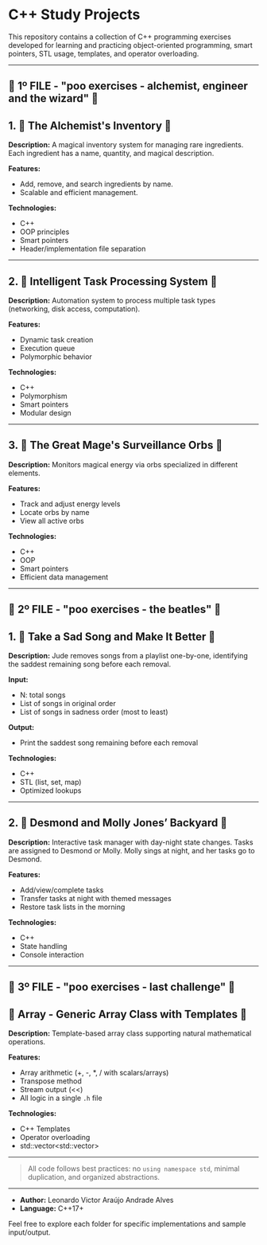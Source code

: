 # C++ Study Projects

This repository contains a collection of C++ programming exercises developed for learning and practicing object-oriented programming, smart pointers, STL usage, templates, and operator overloading.

---

## 📁 1º FILE - "poo exercises - alchemist, engineer and the wizard" 📁

## 1. 🧪 The Alchemist's Inventory 🧪

**Description:**
A magical inventory system for managing rare ingredients. Each ingredient has a name, quantity, and magical description.

**Features:**

* Add, remove, and search ingredients by name.
* Scalable and efficient management.

**Technologies:**

* C++
* OOP principles
* Smart pointers
* Header/implementation file separation

---

## 2. 🤖 Intelligent Task Processing System 🤖

**Description:**
Automation system to process multiple task types (networking, disk access, computation).

**Features:**

* Dynamic task creation
* Execution queue
* Polymorphic behavior

**Technologies:**

* C++
* Polymorphism
* Smart pointers
* Modular design

---

## 3. 🔮 The Great Mage's Surveillance Orbs 🔮

**Description:**
Monitors magical energy via orbs specialized in different elements.

**Features:**

* Track and adjust energy levels
* Locate orbs by name
* View all active orbs

**Technologies:**

* C++
* OOP
* Smart pointers
* Efficient data management

---

## 📁 2º FILE - "poo exercises - the beatles" 📁

## 1. 🎵 Take a Sad Song and Make It Better 🎵

**Description:**
Jude removes songs from a playlist one-by-one, identifying the saddest remaining song before each removal.

**Input:**

* N: total songs
* List of songs in original order
* List of songs in sadness order (most to least)

**Output:**

* Print the saddest song remaining before each removal

**Technologies:**

* C++
* STL (list, set, map)
* Optimized lookups

---

## 2. 🏡 Desmond and Molly Jones’ Backyard 🏡

**Description:**
Interactive task manager with day-night state changes. Tasks are assigned to Desmond or Molly. Molly sings at night, and her tasks go to Desmond.

**Features:**

* Add/view/complete tasks
* Transfer tasks at night with themed messages
* Restore task lists in the morning

**Technologies:**

* C++
* State handling
* Console interaction

---

## 📁 3º FILE - "poo exercises - last challenge" 📁

## 🧮 Array<T> - Generic Array Class with Templates 🧮

**Description:**
Template-based array class supporting natural mathematical operations.

**Features:**

* Array arithmetic (+, -, \*, / with scalars/arrays)
* Transpose method
* Stream output (<<)
* All logic in a single `.h` file

**Technologies:**

* C++ Templates
* Operator overloading
* std::vector\<std::vector<T>>

---

> All code follows best practices: no `using namespace std`, minimal duplication, and organized abstractions.

---

* **Author:** Leonardo Victor Araújo Andrade Alves
* **Language:** C++17+

Feel free to explore each folder for specific implementations and sample input/output.
